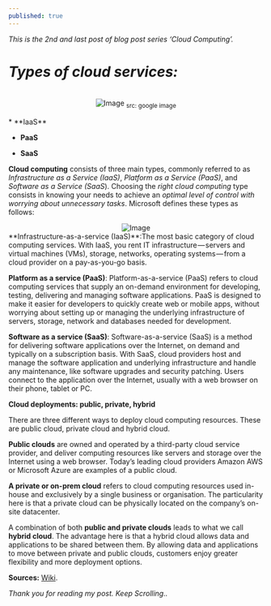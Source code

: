 ```yaml
---
published: true
---
```

_This is the 2nd and last post of blog post series ‘Cloud Computing’._
<br>

# _Types of cloud services:_
<br>
<center>
<img src="{{site.baseurl}}/assets/images/one.jpg" alt="Image">
<sub>src: google image</sub>
</center>
<br>
* **IaaS** 

* **PaaS** 

* **SaaS**

**Cloud computing** consists of three main types, commonly referred to as _Infrastructure as a Service (IaaS)_, _Platform as a Service (PaaS)_, and _Software as a Service (SaaS_). Choosing the _right cloud computing_ type consists in knowing your needs to achieve an _optimal level of control with worrying about unnecessary tasks_. Microsoft defines these types as follows:
<br>
<center>
<img src="{{site.baseurl}}/assets/images/types.jpg" alt="Image">
</center>
**Infrastructure-as-a-service (IaaS)**:The most basic category of cloud computing services. With IaaS, you rent IT infrastructure — servers and virtual machines (VMs), storage, networks, operating systems — from a cloud provider on a pay-as-you-go basis.

**Platform as a service (PaaS)**: Platform-as-a-service (PaaS) refers to cloud computing services that supply an on-demand environment for developing, testing, delivering and managing software applications. PaaS is designed to make it easier for developers to quickly create web or mobile apps, without worrying about setting up or managing the underlying infrastructure of servers, storage, network and databases needed for development.

**Software as a service (SaaS)**: Software-as-a-service (SaaS) is a method for delivering software applications over the Internet, on demand and typically on a subscription basis. With SaaS, cloud providers host and manage the software application and underlying infrastructure and handle any maintenance, like software upgrades and security patching. Users connect to the application over the Internet, usually with a web browser on their phone, tablet or PC.

**Cloud deployments: public, private, hybrid**

There are three different ways to deploy cloud computing resources. These are public cloud, private cloud and hybrid cloud.

**Public clouds** are owned and operated by a third-party cloud service provider, and deliver computing resources like servers and storage over the Internet using a web browser. Today’s leading cloud providers Amazon AWS or Microsoft Azure are examples of a public cloud.

**A private or on-prem cloud** refers to cloud computing resources used in-house and exclusively by a single business or organisation. The particularity here is that a private cloud can be physically located on the company’s on-site datacenter.

A combination of both **public and private clouds** leads to what we call **hybrid cloud**. The advantage here is that a hybrid cloud allows data and applications to be shared between them. By allowing data and applications to move between private and public clouds, customers enjoy greater flexibility and more deployment options.

**Sources:** [Wiki](https://en.wikipedia.org/wiki/Cloud_computing).

_Thank you for reading my post. Keep Scrolling.._
